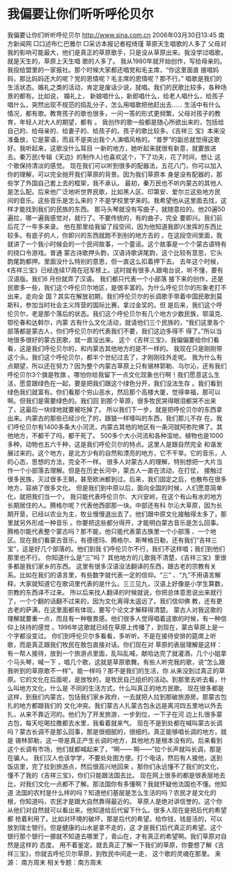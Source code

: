 # 我偏要让你们听听呼伦贝尔

我偏要让你们听听呼伦贝尔
http://www.sina.com.cn 2006年03月30日13:45 南方新闻网
□口述布仁巴雅尔
□采访本报记者程绮瑾
草原天生唱歌的人多了
父母对我的影响可能最大，他们是真正的草原歌手，只是没从草原出来。我没学过唱歌，就是天生的，草原上天生唱 歌的人多了。
我从1980年就开始创作，写给母亲的。我投给盟里的一家报社。那个时候大家都还唱党和毛主席，“你这里面直 接唱妈妈，那比妈妈还大的呢？党的恩情呢？毛主席的恩情呢？那不行。”
唱歌是我们的生活状态。婚礼之类的活动，肯定是废话少说，就唱。我们的民歌比较多，各种场景的都有。比如说， 婚礼上，
新娘唱什么，新郎唱什么，给老人唱什么，给孩子唱什么，突然出现不规范的捣乱分子，怎么用唱歌把他赶出去…… 生活中有什么情况，都有歌。教育孩子的歌也很多，一问一答的形式更频繁，父母对孩子的教育，年轻人对大人的期望，都有 。
我创作的歌一般都是随心所欲出来的，包括给自己的、给母亲的、给妻子的、给孩子的。孩子的歌比较多。《吉祥三 宝》本来没准备放，它是蒙语，而且不是突出我个人演唱风格的。“普罗”的副总就觉得这歌好。我听起来，这歌没什么耳目 一新的地方，她听起来就很有新意，就要放进去。秦万民(专辑《天边》的制作人)也喜欢这个，下了功夫，花了时间，想让 这个歌保持清淡的感觉。
现在我们可以听到很多的配器法，五花八门，你可以加入你的理解，可以完全抛开我们草原的背景。因为我们草原本 身是没有配器的，那些学了外国自己套上去的框架，我不承认。
最初，秦万民也不听内蒙古的其他人是怎么配。后来他广泛地听世界民歌，比如黑人区、印第安、爱尔兰这些地方民 间的音乐。这些音乐是怎么来的？不是学校里学来的。我希望他从这里面去找，这样才能找到我们的民族的东西。
那马头琴就没有写曲子，就随意拉的。他20遍50遍拉，哪一遍我感觉对，就行了。不要传统的，有的曲子，完全 要即兴。我们前后花了一年多来录。
他在那里给我留了段空间，因为他知道我即兴发挥的东西比较多。有底子的人，你即兴的东西就跑不到别的地方去的 。在这段空间里面，我就讲了一个我小时候会的一个民间故事，一个童谣。这个故事是一个个蒙古语特有的绕口令游戏。普通 蒙古诗歌押头韵，汉语诗歌讲尾韵，这个比较有意思，它头韵尾韵都押。里面没什么特别的意思，但一直这么扣着押下去。
去年这个时候，《吉祥三宝》已经连续17周在冠军榜上。这时就有很多人跟电台说，听不懂，要有汉语版。我们6 月份就弄了汉语。
我们都只代表一个小部落
接下来的创作，还是民歌多一些，我们这个呼伦贝尔地区，是很丰富的。为什么呼伦贝尔的形象老打不出来，走向全 国？其实在解放初期，我们呼伦贝尔的长调歌手带着中国民歌到莫斯科，参加当时社会主义阵营的国际比赛，拿过金奖的。但 是后来，我们这个呼伦贝尔，老是那个落后的状态。我们这个呼伦贝尔有几个地方少数民族，鄂温克、鄂伦春和达斡尔，内蒙 古有什么文化活动，就请他们三个民族的，“我们这里各个部落都是蒙古人，你们呼伦贝尔的代表我们不要，我们这边多得不 得了。”所以当地很多很好的蒙古民歌，就一直没出来。
这个《吉祥三宝》，我偏偏要给你们看看，这是我们呼伦贝尔的，和内蒙古其他地方的是不一样的。
我现在只是刚刚带这个头。我们这个呼伦贝尔，都半个世纪过去了，才刚刚往外走呢。
我为什么有点期望，所以还在努力？因为整个内蒙古草原上只有锡林郭勒、乌尔沁，还有我们呼伦贝尔3个旗是牧旗 。哪怕你给我留下一点文化现象也行啊！我们愿意这么生活，愿意跟绿色在一起，要是把我们跟这个绿色分开，我们没法生存 。我们看到绿色我们就富有。你们看那个穷山恶水，然后那个高楼大厦，觉得幸福，那可以啊。但我们是需要绿色的。我们回 到那个草原，很多牧民哭得眼泪都哭不出来了，这最后一块绿地就要被吃掉了。
所以我们下一步，就是把呼伦贝尔的东西拿出来。内蒙古的那些已经沙化了的，跟狼一样嚎叫的东西，我们那儿不存 在。我们呼伦贝尔有1400多条大小河流，内蒙古其他的地区有一条河就阿弥陀佛了。其他地方，不都干了吗，都干死了。 500多个大小河流和各种湿地，植物也是1000多种，动物也五六千种，这是我们呼伦贝尔的特点。这里人是跟自然完全 和谐发展过来的。这个地方，是北方少有的自然和漂亮的地方，它不干旱。它的音乐，人的心态，思想的方法，完全不一样。
很多人对蒙古人的理解，特别想把一大片当作一个小部落去理解。但是在历史长河中，蒙古人一直在流动，在打仗， 接触过很多民族，灭过很多王朝，甚至欧洲都到过。后来，我们固定之后，也散布在很多地方，容纳了很多文化。
但是我们到中原以后，面向全国的时候，人们愿意简单化，就把我们当一个。
我只能代表呼伦贝尔、大兴安岭，在这个有山有水的地方长期居住的人。腾格尔呢？代表他西部那一块。中部还有科 尔沁大草原，因为长期开垦，已经以农业为主，牧业慢慢退出去了。他们跟中原文化接触得太多了，那里就另外形成一种音乐 。你要把这些都分得开，才能明白蒙古音乐是怎么回事。腾格尔能代表整个蒙古吗？那不能，他只能代表蒙古族里一个小部落 、一个地区。现在我们看蒙古音乐，有德德玛、腾格尔、斯琴格日勒，还有我们“吉祥三宝”，这是好几个部落的。他们到我 们呼伦贝尔不行，我们不这样唱；我们到他们那里也不行。
你知道什么是“三”吗？
其他地方的儿歌我不清楚，《吉祥三宝》里很多都是我们家乡的东西。
这里有很多汉语没法翻译的东西，跟古老的宗教有关系。比如在我们的语言里，有些数字就代表一定的信仰。“三” 、“九”不用语言解释，大家就知道它在歌词里代表的是什么。三三见九，汉语上好像是小学生算数，宗教的东西译不过来。 所以后来找人翻译的时候就说，你把总体意思说出来就行了，一个个翻的话翻不过来的，因为文化离得太遥远了。我们信仰佛 教，还有更古老的萨满，在这里面都有体现，要写个论文才解释得清楚。
蒙古人对我这歌的理解就要重一点，而且有一种敬畏感。他们很多人觉得唱着这歌的时候，有一种信仰上扶持的感觉 。1996年这歌就已经在草原上传播了，到现在，蒙古草原上是一个字都没变过。
你们到呼伦贝尔多看看，多听听。不是在接待安排的筵席上听歌，而是真正跟我们牧民在敖包直接对话。你们现在对 草原的表层理解是这样：有一帮人接待，放到一个旅游点里面，乱叫乱喊，献哈达完了就灌酒，几个小姐拿个马头琴，喊一下 ，唱几个歌，这就是草原歌舞。有些人听完我的歌，说“怎么跟我听到的草原歌不一样”。能一样吗？那不是我们的生活，你 从来没到过真正的草原。它的文化在后面呢，是放牧的，是牧民自己组织的活动。到那里去听去看，什么叫地方文化，什么是 不同的生活方式，什么叫真正的地方民歌。
现在很多都是这样，到我们内蒙古，包括我们家乡政府，一去就把人拉到那破旅游房。那蒙古包扎的地方都跟我们的 文化冲突。我们蒙古人扎蒙古包永远是离河四五里地以外去扎，从来不靠近河的。他们为了开发旅游，一步到位，一下子在河 边上扎很多蒙古包，每天吃喝拉撒都去水里，我看着就来气。
现在不是到处都在喊叫蒙古长调吗？蒙古长调不是那么回事，那是很细腻的，很细的。真正能够唱长调的地方，就是 锡林郭勒，这一带是真正产生长调的地方，其他地方是根本没有的。后来看到这个长调有市场，他们就都喊起来了，“啊—— 啊——”拉个长声就叫长调，那是在骗人。
我们汉人也该学学，不要处处图方便。打个电话，然后有人接他，送到饭店里，完了拉到旅游点，然后很高兴地回来 。那你们永远懂不了我们的文化，懂不了我的《吉祥三宝》，你们只能跟法国去比。
现在网上很多的都是很表层地去比，对我们文化一点都不了解。那法国你有多懂啊？我就怀疑他法国也不懂。他知道 法国的农村是什么样的吗？知道他们基层是怎么生活的吗？农民才是文化的根，你知道吗，农民才是跟大自然靠得最近的。
草原人是绝对讲信誉的。这个你从他们对自然就可以看出来。他知道给后代留下什么。很多人现在是把后代的希望都 抢着利用了。比如对环境的破坏，那是后代的希望。给你钱，钱是活的，可以放到瑞士银行。但是健康的山水是拿不走的，这 才是我们后代真正的希望。这个银行那个银行一挪就不知道去哪里了，青山在，才有真正的希望啊。我们草原对自然是这样的 态度。
用不着鉴定。就去真正了解一下我们的草原，你要想了解《吉祥三宝》，你就去呼伦贝尔草原，到牧民中间走一走， 这个歌的灵魂在那里。 来源：
南方周末
相关专题：南方周末 

